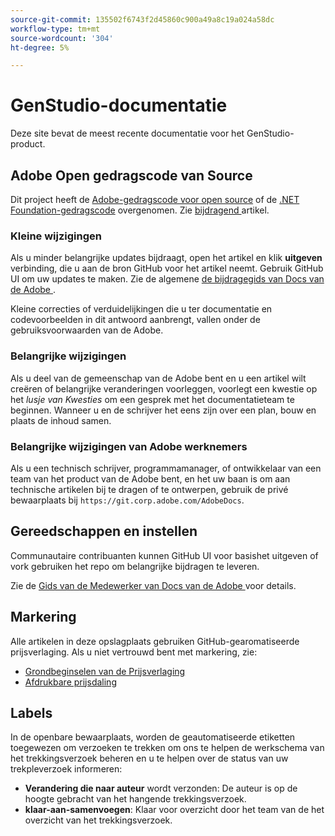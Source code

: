 ```yaml
---
source-git-commit: 135502f6743f2d45860c900a49a8c19a024a58dc
workflow-type: tm+mt
source-wordcount: '304'
ht-degree: 5%

---
```

# GenStudio-documentatie

Deze site bevat de meest recente documentatie voor het GenStudio-product.

## Adobe Open gedragscode van Source

Dit project heeft de [Adobe-gedragscode voor open source](code-of-conduct.md) of de [.NET Foundation-gedragscode](https://dotnetfoundation.org/about/policies/code-of-conduct) overgenomen. Zie [ bijdragend ](contributing.md) artikel.

### Kleine wijzigingen

Als u minder belangrijke updates bijdraagt, open het artikel en klik **uitgeven** verbinding, die u aan de bron GitHub voor het artikel neemt. Gebruik GitHub UI om uw updates te maken. Zie de algemene [ de bijdragegids van Docs van de Adobe ](https://experienceleague.adobe.com/en/docs/contributor/contributor-guide/introduction).

Kleine correcties of verduidelijkingen die u ter documentatie en codevoorbeelden in dit antwoord aanbrengt, vallen onder de gebruiksvoorwaarden van de Adobe.

### Belangrijke wijzigingen

Als u deel van de gemeenschap van de Adobe bent en u een artikel wilt creëren of belangrijke veranderingen voorleggen, voorlegt een kwestie op het _lusje van Kwesties_ om een gesprek met het documentatieteam te beginnen. Wanneer u en de schrijver het eens zijn over een plan, bouw en plaats de inhoud samen.

### Belangrijke wijzigingen van Adobe werknemers

Als u een technisch schrijver, programmamanager, of ontwikkelaar van een team van het product van de Adobe bent, en het uw baan is om aan technische artikelen bij te dragen of te ontwerpen, gebruik de privé bewaarplaats bij `https://git.corp.adobe.com/AdobeDocs`.

## Gereedschappen en instellen

Communautaire contribuanten kunnen GitHub UI voor basishet uitgeven of vork gebruiken het repo om belangrijke bijdragen te leveren.

Zie de [ Gids van de Medewerker van Docs van de Adobe ](https://experienceleague.adobe.com/en/docs/contributor/contributor-guide/introduction) voor details.

## Markering

Alle artikelen in deze opslagplaats gebruiken GitHub-gearomatiseerde prijsverlaging. Als u niet vertrouwd bent met markering, zie:

- [ Grondbeginselen van de Prijsverlaging ](https://docs.github.com/en/get-started/writing-on-github/getting-started-with-writing-and-formatting-on-github/basic-writing-and-formatting-syntax)
- [ Afdrukbare prijsdaling ](https://docs.github.com/en/get-started/getting-started-with-git/git-cheatsheet)

## Labels

In de openbare bewaarplaats, worden de geautomatiseerde etiketten toegewezen om verzoeken te trekken om ons te helpen de werkschema van het trekkingsverzoek beheren en u te helpen over de status van uw trekpleverzoek informeren:

- **Verandering die naar auteur** wordt verzonden: De auteur is op de hoogte gebracht van het hangende trekkingsverzoek.
- **klaar-aan-samenvoegen**: Klaar voor overzicht door het team van de het overzicht van het trekkingsverzoek.
